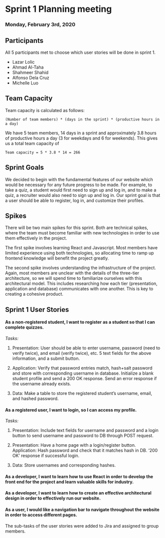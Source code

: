 # Sprint 1 Planning meeting

### Monday, February 3rd, 2020

## Participants

All 5 participants met to choose which user stories will be done in sprint 1. 

- Lazar Lolic
- Ahmad Al-Taha
- Shahmeer Shahid
- Alfonso Dela Cruz
- Michelle Luo

## Team Capacity

Team capacity is calculated as follows: 

    (Number of team members) * (days in the sprint) * (productive hours in a day)

We have 5 team members, 14 days in a sprint and approximately 3.8 hours of productive hours a day (3 for weekdays and 6 for weekends).
This gives us a total team capacity of 
    
    Team capacity = 5 * 3.8 * 14 = 266

## Sprint Goals

We decided to begin with the fundamental features of our website which would be necessary for any future progress to be made. For example, to take a quiz, a student would first need to sign up and log in, and to make a quiz, a recruiter would also need to sign up and log in. Our sprint goal is that a user should be able to register, log in, and customize their profiles.

## Spikes

There will be two main spikes for this sprint. Both are technical spikes, where the team must become familiar with new technologies in order to use them effectively in the project. 

The first spike involves learning React and Javascript. Most members have limited experience using both technologies, so allocating time to ramp up frontend knowledge will benefit the project greatly.

The second spike involves understanding the infrastructure of the project. Again, most members are unclear with the details of the three-tier architecture, so we will spend time to familiarize ourselves with this architectural model. This includes researching how each tier (presentation, application and database) communicates with one another. This is key to creating a cohesive product.

## Sprint 1 User Stories

#### As a non-registered student, I want to register as a student so that I can complete quizzes.

_Tasks:_

1. Presentation: User should be able to enter username, password (need to verify twice), and email (verify twice), etc. 5 text fields for the above information, and a submit button.

2. Application: Verify that password entries match, hash+salt password and store with corresponding username in database. Initialize a blank student profile and send a 200 OK response. Send an error response if the username already exists.
   
3. Data: Make a table to store the registered student’s username, email, and hashed password.

#### As a registered user, I want to login, so I can access my profile.

_Tasks:_

1. Presentation: Include text fields for username and password and a login button to send username and password to DB through POST request.

2. Presentation: Have a home page with a login/register button.
Application: Hash password and check that it matches hash in DB. ‘200 OK’ response if successful login.

3. Data: Store usernames and corresponding hashes.

#### As a developer, I want to learn how to use React in order to develop the front end for the project and learn valuable skills for industry. 

#### As a developer, I want to learn how to create an effective architectural design in order to effectively run our website.

#### As a user, I would like a navigation bar to navigate throughout the website in order to access different pages.


The sub-tasks of the user stories were added to Jira and assigned to group members.
